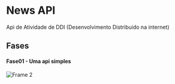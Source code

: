 # News API
Api de Atividade de DDI (Desenvolvimento Distribuido na internet)

## Fases

#### Fase01 - Uma api simples
![Frame 2](https://user-images.githubusercontent.com/13178261/161849199-b8a3a74e-29fd-46e5-b33e-3264dd35b0d1.png)

